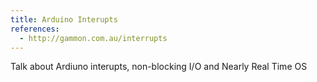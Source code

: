 ```yaml
---
title: Arduino Interupts
references:
  - http://gammon.com.au/interrupts
---
```


Talk about Ardiuno interupts, non-blocking I/O and Nearly Real Time OS
